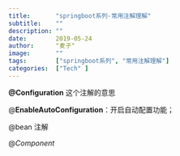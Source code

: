 ```yaml
---
title:       "springboot系列-常用注解理解"
subtitle:    ""
description: ""
date:        2019-05-24
author:      "麦子"
image:       ""
tags:        ["springboot系列", "常用注解理解"]
categories:  ["Tech" ]
---
```


  **@Configuration** 这个注解的意思   

  @**EnableAutoConfiguration**：开启自动配置功能；

  @bean  注解  

  @*Component*

 